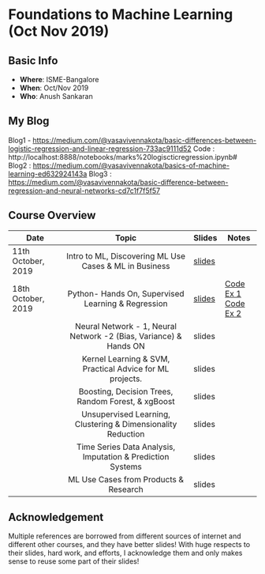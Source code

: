 # Foundations to Machine Learning (Oct Nov 2019)

## Basic Info
  - **Where**: ISME-Bangalore
  - **When**: Oct/Nov 2019
  - **Who**: Anush Sankaran

## My Blog
Blog1 - https://medium.com/@vasavivennakota/basic-differences-between-logistic-regression-and-linear-regression-733ac9111d52
Code : http://localhost:8888/notebooks/marks%20logiscticregression.ipynb#
Blog2 : https://medium.com/@vasavivennakota/basics-of-machine-learning-ed632924143a
Blog3 : https://medium.com/@vasavivennakota/basic-difference-between-regression-and-neural-networks-cd7c1f7f5f57

## Course Overview

| Date                        |                                    Topic                                    | Slides | Notes |
|-----------------------------|:---------------------------------------------------------------------------:|--------|-------|
| 11th October, 2019  | Intro to ML, Discovering ML Use Cases & ML in Business     |   [slides](./lecture_notes/Lecture-1.pdf)      |       |
| 18th October, 2019  | Python- Hands On, Supervised Learning & Regression     |   [slides](./lecture_notes/Lecture-2.pdf)      |   [Code Ex 1](./coding-assignments/1.Linear-Regression.ipynb)   <br/>     [Code Ex 2](./coding-assignments/2.Logistic-Regression.ipynb)     |
|   | Neural Network - 1, Neural Network -2 (Bias, Variance) & Hands ON     |   slides[]()      |       |
|   | Kernel Learning & SVM, Practical Advice for ML projects.     |   slides[]()      |       |
|   | Boosting, Decision Trees, Random Forest, & xgBoost     |   slides[]()      |       |
|   | Unsupervised Learning, Clustering & Dimensionality Reduction    |   slides[]()      |       |
|   | Time Series Data Analysis, Imputation & Prediction Systems     |   slides[]()      |       |
|   | ML Use Cases from Products & Research    |   slides[]()      |       |

## Acknowledgement

Multiple references are borrowed from different sources of internet and different other courses, and they have better slides! With huge respects to their slides, hard work, and efforts, I acknowledge them and only makes sense to reuse some part of their slides!
